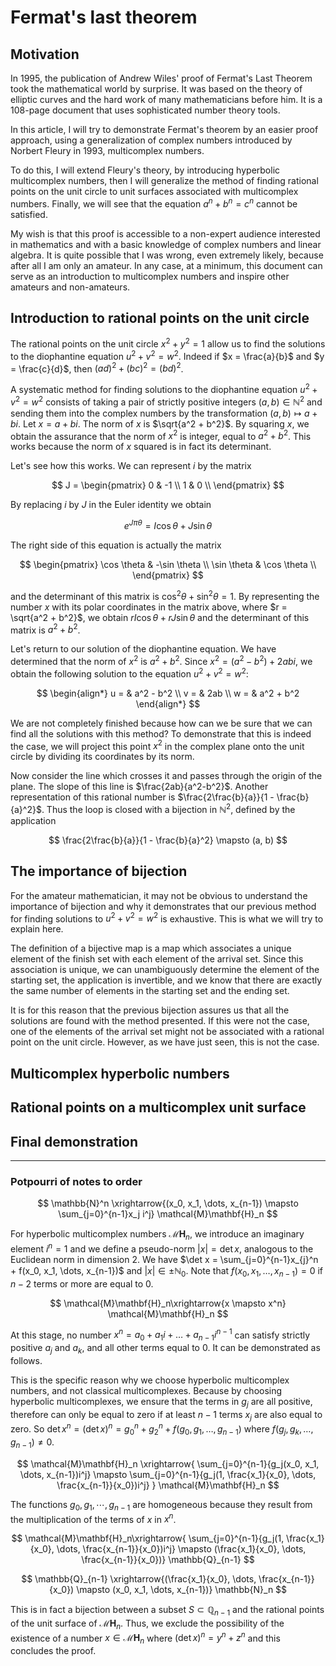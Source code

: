 # Fermat's last theorem

## Motivation

In 1995, the publication of Andrew Wiles' proof of Fermat's Last Theorem took the mathematical world by surprise. It was based on the theory of elliptic curves and the hard work of many mathematicians before him. It is a 108-page document that uses sophisticated number theory tools.

In this article, I will try to demonstrate Fermat's theorem by an easier proof approach, using a generalization of complex numbers introduced by Norbert Fleury in 1993, multicomplex numbers.

To do this, I will extend Fleury's theory, by introducing hyperbolic multicomplex numbers, then I will generalize the method of finding rational points on the unit circle to unit surfaces associated with multicomplex numbers. Finally, we will see that the equation $a^n + b^n = c^n$ cannot be satisfied.

My wish is that this proof is accessible to a non-expert audience interested in mathematics and with a basic knowledge of complex numbers and linear algebra. It is quite possible that I was wrong, even extremely likely, because after all I am only an amateur. In any case, at a minimum, this document can serve as an introduction to multicomplex numbers and inspire other amateurs and non-amateurs.

## Introduction to rational points on the unit circle

The rational points on the unit circle $x^2 + y^2 = 1$ allow us to find the solutions to the diophantine equation $u^2 + v^2 = w^2$. Indeed if $x = \frac{a}{b}$ and $y = \frac{c}{d}$, then $(ad)^2 + (bc)^2 = (bd)^2$.

A systematic method for finding solutions to the diophantine equation $u^2 + v^2 = w^2$ consists of taking a pair of strictly positive integers $(a, b) \in \mathbb{N}^2$ and sending them into the complex numbers by the transformation $(a,b) \mapsto a + bi$. Let $x = a + bi$. The norm of $x$ is $\sqrt{a^2 + b^2}$. By squaring $x$, we obtain the assurance that the norm of $x^2$ is integer, equal to $a^2 + b^2$. This works because the norm of $x$ squared is in fact its determinant. 

Let's see how this works. We can represent $i$ by the matrix 

$$
J = \begin{pmatrix}
0 & -1 \\
1 & 0 \\
\end{pmatrix}
$$

By replacing $i$ by $J$ in the Euler identity we obtain

$$
e^{J\pi \theta} = I\cos \theta + J\sin \theta
$$

The right side of this equation is actually the matrix 

$$
\begin{pmatrix}
\cos \theta & -\sin \theta \\
\sin \theta & \cos \theta \\
\end{pmatrix}
$$

and the determinant of this matrix is ​​$\cos^2 \theta + \sin^2 \theta = 1$. By representing the number $x$ with its polar coordinates in the matrix above, where $r = \sqrt{a^2 + b^2}$, we obtain $r I \cos \theta + r J \sin \theta$ and the determinant of this matrix is ​​$a^2 + b^2$.

Let's return to our solution of the diophantine equation. We have determined that the norm of $x^2$ is $a^2 + b^2$. Since $x^2 = (a^2 - b^2) + 2abi$, we obtain the following solution to the equation $u^2 + v^2 = w^2$:

$$
\begin{align*}
u = & a^2 - b^2 \\
v = & 2ab \\
w = & a^2 + b^2
\end{align*}
$$ 

We are not completely finished because how can we be sure that we can find all the solutions with this method? To demonstrate that this is indeed the case, we will project this point $x^2$ in the complex plane onto the unit circle by dividing its coordinates by its norm.

Now consider the line which crosses it and passes through the origin of the plane. The slope of this line is $\frac{2ab}{a^2-b^2}$. Another representation of this rational number is $\frac{2\frac{b}{a}}{1 - \frac{b}{a}^2}$. Thus the loop is closed with a bijection in $\mathbb{N}^2$, defined by the application

$$
\frac{2\frac{b}{a}}{1 - \frac{b}{a}^2}
\mapsto
(a, b)
$$

## The importance of bijection

For the amateur mathematician, it may not be obvious to understand the importance of bijection and why it demonstrates that our previous method for finding solutions to $u^2 + v^2 = w^2$ is exhaustive. This is what we will try to explain here.

The definition of a bijective map is a map which associates a unique element of the finish set with each element of the arrival set. Since this association is unique, we can unambiguously determine the element of the starting set, the application is invertible, and we know that there are exactly the same number of elements in the starting set and the ending set.

It is for this reason that the previous bijection assures us that all the solutions are found with the method presented. If this were not the case, one of the elements of the arrival set might not be associated with a rational point on the unit circle. However, as we have just seen, this is not the case.

## Multicomplex hyperbolic numbers

## Rational points on a multicomplex unit surface

## Final demonstration

---
### Potpourri of notes to order

$$
\mathbb{N}^n \xrightarrow{(x_0, x_1, \dots, x_{n-1}) \mapsto \sum_{j=0}^{n-1}x_j i^j} \mathcal{M}\mathbf{H}_n 
$$

For hyperbolic multicomplex numbers $\mathcal{M}\mathbf{H}_n$, we introduce an imaginary element $i^n = 1$ and we define a pseudo-norm $|x| = \det x$, analogous to the Euclidean norm in dimension $2$. We have $\det x = \sum_{j=0}^{n-1}x_{j}^n + f(x_0, x_1, \dots, x_{n-1})$ and $|x| \in \pm \mathbb{N}_0$. Note that $f(x_0, x_1, \dots, x_{n-1}) = 0$ if $n-2$ terms or more are equal to $0$. 

$$
 \mathcal{M}\mathbf{H}_n\xrightarrow{x \mapsto x^n} \mathcal{M}\mathbf{H}_n 
$$

At this stage, no number $x^n = a_0 + a_1i + \dots + a_{n-1}i^{n-1}$ can satisfy strictly positive $a_j$ and $a_k$, and all other terms equal to $0$. It can be demonstrated as follows.  

This is the specific reason why we choose hyperbolic multicomplex numbers, and not classical multicomplexes. Because by choosing hyperbolic multicomplexes, we ensure that the terms in $g_j$ are all positive, therefore can only be equal to zero if at least $n-1$ terms $x_j$ are also equal to zero. So $\det x^n = (\det x)^n = g_0^n + g_2^n + f(g_0, g_1, \dots, g_{n-1})$ where $f(g_j, g_k, \dots, g_{n-1}) \neq 0$.


$$
 \mathcal{M}\mathbf{H}_n \xrightarrow{
\sum_{j=0}^{n-1}{g_j(x_0, x_1, \dots, x_{n-1})i^j}
\mapsto
\sum_{j=0}^{n-1}{g_j(1, \frac{x_1}{x_0}, \dots, \frac{x_{n-1}}{x_0})i^j}
} \mathcal{M}\mathbf{H}_n  
$$

The functions $g_0, g_1, \cdots, g_{n-1}$ are homogeneous because they result from the multiplication of the terms of $x$ in $x^n$.

$$
 \mathcal{M}\mathbf{H}_n\xrightarrow{ 
\sum_{j=0}^{n-1}{g_j(1, \frac{x_1}{x_0}, \dots, \frac{x_{n-1}}{x_0})i^j}
\mapsto (\frac{x_1}{x_0}, \dots, \frac{x_{n-1}}{x_0})} \mathbb{Q}_{n-1}  
$$

$$
\mathbb{Q}_{n-1} \xrightarrow{(\frac{x_1}{x_0}, \dots, \frac{x_{n-1}}{x_0}) \mapsto (x_0, x_1, \dots, x_{n-1})} \mathbb{N}_n
$$

This is in fact a bijection between a subset $S \subset \mathbb{Q}_{n-1}$ and the rational points of the unit surface of $\mathcal{M}\mathbf{H}_n$. Thus, we exclude the possibility of the existence of a number $x \in \mathcal{M}\mathbf{H}_n$ where $(\det x)^n = y^n + z^n$ and this concludes the proof.